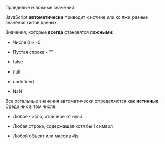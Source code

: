 Правдивые и ложные значения

JavaScript **автоматически** приводит к истине или ко лжи разные значения типов данных.

  

Значения, которые **всегда** становятся **ложными**:

-   Числе 0 и -0
    
-   Пустая строка - ""
    
-   false
    
-   null
    
-   undefined
    
-   NaN
    

Все остальные значения автоматически определяются как **истинные**. Среди них в том числе:

-   Любое число, отличное от нуля
    
-   Любая строка, содержащая хотя бы 1 символ
    
-   Любой объект или массив
#js